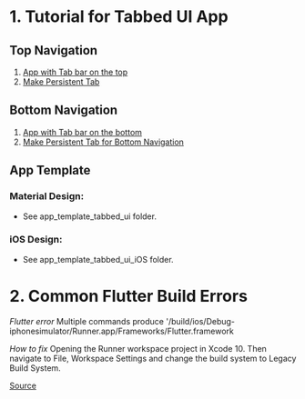 
# 1. Tutorial for Tabbed UI App

## Top Navigation
1. [App with Tab bar on the top](https://proandroiddev.com/flutter-creating-multi-widget-applications-with-tabbar-902a51452075)
2. [Make Persistent Tab](https://medium.com/@diegoveloper/flutter-persistent-tab-bars-a26220d322bc)

## Bottom Navigation 
1. [App with Tab bar on the bottom](https://willowtreeapps.com/ideas/how-to-use-flutter-to-build-an-app-with-bottom-navigation)
2. [Make Persistent Tab for Bottom Navigation](https://stackoverflow.com/questions/52598900/flutter-bottomnavigationbar-rebuilds-page-on-change-of-tab)

## App Template
### Material Design:
  - See app_template_tabbed_ui folder.
### iOS Design:
  - See app_template_tabbed_ui_iOS folder.
  
# 2. Common Flutter Build Errors
*Flutter error*
Multiple commands produce '/build/ios/Debug-iphonesimulator/Runner.app/Frameworks/Flutter.framework

*How to fix*
Opening the Runner workspace project in Xcode 10. Then navigate to File, Workspace Settings and change the build system to Legacy Build System.

[Source](https://github.com/flutter/flutter/issues/20685)
